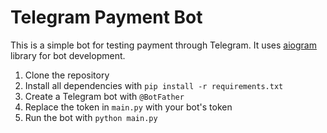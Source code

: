 # Telegram Payment Bot

This is a simple bot for testing payment through Telegram. It uses [aiogram](https://github.com/aiogram/aiogram) library for bot development.

1. Clone the repository
2. Install all dependencies with `pip install -r requirements.txt`
3. Create a Telegram bot with `@BotFather`
4. Replace the token in `main.py` with your bot's token
5. Run the bot with `python main.py`
